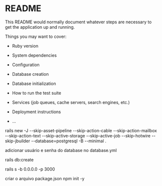 # README

This README would normally document whatever steps are necessary to get the
application up and running.

Things you may want to cover:

* Ruby version

* System dependencies

* Configuration

* Database creation

* Database initialization

* How to run the test suite

* Services (job queues, cache servers, search engines, etc.)

* Deployment instructions

* ...


rails new -J --skip-asset-pipeline --skip-action-cable --skip-action-mailbox --skip-action-text --skip-active-storage --skip-active-job --skip-hotwire --skip-jbuilder --database=postgresql -B --minimal .

adicionar usuário e senha do database no database.yml

rails db:create

rails s -b 0.0.0.0 -p 3000

criar o arquivo package.json
npm init -y